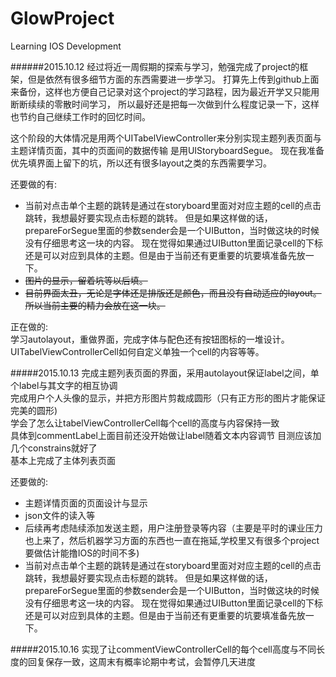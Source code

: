 # GlowProject
Learning IOS Development

######2015.10.12
经过将近一周假期的探索与学习，勉强完成了project的框架，但是依然有很多细节方面的东西需要进一步学习。
打算先上传到github上面来备份，这样也方便自己记录对这个project的学习路程，因为最近开学又只能用断断续续的零散时间学习，
所以最好还是把每一次做到什么程度记录一下，这样也节约自己继续工作时的回忆时间。

这个阶段的大体情况是用两个UITabelViewController来分别实现主题列表页面与主题详情页面，其中的页面间的数据传输
是用UIStoryboardSegue。
现在我准备优先填界面上留下的坑，所以还有很多layout之类的东西需要学习。

还要做的有:  
* 当前对点击单个主题的跳转是通过在storyboard里面对对应主题的cell的点击跳转，我想最好要实现点击标题的跳转。
但是如果这样做的话，prepareForSegue里面的参数sender会是一个UIButton，当时做这块的时候没有仔细思考这一块的内容。
现在觉得如果通过UIButton里面记录cell的下标还是可以对应到具体的主题。但是由于当前还有更重要的坑要填准备先放一下。  
* ~~图片的显示，留着坑等以后填。~~  
* ~~目前界面太丑，无论是字体还是排版还是颜色，而且没有自动适应的layout。所以当前主要的精力会放在这一块。~~

正在做的:  
学习autolayout，重做界面，完成字体与配色还有按钮图标的一堆设计。  
UITabelViewControllerCell如何自定义单独一个cell的内容等等。  


#####2015.10.13
完成主题列表页面的界面，采用autolayout保证label之间，单个label与其文字的相互协调  
完成用户个人头像的显示，并把方形图片剪裁成圆形（只有正方形的图片才能保证完美的圆形)  
学会了怎么让tabelViewControllerCell每个cell的高度与内容保持一致  
具体到commentLabel上面目前还没开始做让label随着文本内容调节 目测应该加几个constrains就好了  
基本上完成了主体列表页面  
  
还要做的:  
* 主题详情页面的页面设计与显示  
* json文件的读入等  
* 后续再考虑陆续添加发送主题，用户注册登录等内容（主要是平时的课业压力也上来了，然后机器学习方面的东西也一直在拖延,学校里又有很多个project要做估计能撸IOS的时间不多)   
* 当前对点击单个主题的跳转是通过在storyboard里面对对应主题的cell的点击跳转，我想最好要实现点击标题的跳转。
但是如果这样做的话，prepareForSegue里面的参数sender会是一个UIButton，当时做这块的时候没有仔细思考这一块的内容。
现在觉得如果通过UIButton里面记录cell的下标还是可以对应到具体的主题。但是由于当前还有更重要的坑要填准备先放一下。 

#####2015.10.16
实现了让commentViewControllerCell的每个cell高度与不同长度的回复保存一致，这周末有概率论期中考试，会暂停几天进度
